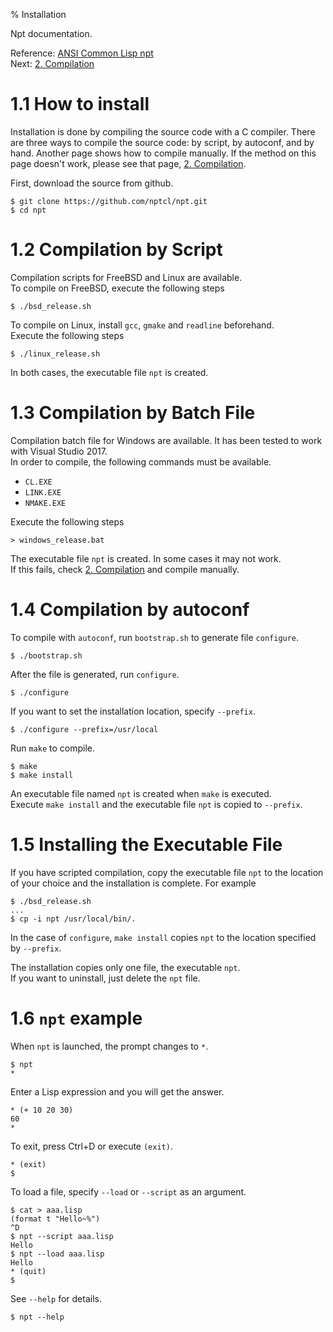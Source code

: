 % Installation

Npt documentation.

Reference: [ANSI Common Lisp npt](index.html)  
Next: [2. Compilation](A2_Compilation.html)


# 1.1 How to install

Installation is done by compiling the source code with a C compiler.
There are three ways to compile the source code: by script, by autoconf, and by hand.
Another page shows how to compile manually.
If the method on this page doesn't work, please see that page, 
[2. Compilation](A2_Compilation.html).


First, download the source from github.

```
$ git clone https://github.com/nptcl/npt.git
$ cd npt
```


# 1.2 Compilation by Script

Compilation scripts for FreeBSD and Linux are available.  
To compile on FreeBSD, execute the following steps

```
$ ./bsd_release.sh
```

To compile on Linux, install `gcc`, `gmake` and `readline` beforehand.  
Execute the following steps

```
$ ./linux_release.sh
```

In both cases, the executable file `npt` is created.


# 1.3 Compilation by Batch File

Compilation batch file for Windows are available.
It has been tested to work with Visual Studio 2017.  
In order to compile, the following commands must be available.

- `CL.EXE`
- `LINK.EXE`
- `NMAKE.EXE`

Execute the following steps

```
> windows_release.bat
```

The executable file `npt` is created.
In some cases it may not work.  
If this fails, check [2. Compilation](A2_Compilation.html) and compile manually.


# 1.4 Compilation by autoconf

To compile with `autoconf`, run `bootstrap.sh` to generate file `configure`.


```
$ ./bootstrap.sh
```

After the file is generated, run `configure`.

```
$ ./configure
```

If you want to set the installation location, specify `--prefix`.

```
$ ./configure --prefix=/usr/local
```

Run `make` to compile.

```
$ make
$ make install
```

An executable file named `npt` is created when `make` is executed.  
Execute `make install` and the executable file `npt` is copied to `--prefix`.


# 1.5 Installing the Executable File

If you have scripted compilation, copy the executable file `npt`
to the location of your choice and the installation is complete.
For example

```
$ ./bsd_release.sh
...
$ cp -i npt /usr/local/bin/.
```

In the case of `configure`, `make install` copies `npt`
to the location specified by `--prefix`.

The installation copies only one file, the executable `npt`.  
If you want to uninstall, just delete the `npt` file.


# 1.6 `npt` example

When `npt` is launched, the prompt changes to `*`.

```
$ npt
*
```

Enter a Lisp expression and you will get the answer.

```
* (+ 10 20 30)
60
*
```

To exit, press Ctrl+D or execute `(exit)`.

```
* (exit)
$
```

To load a file, specify `--load` or `--script` as an argument.

```
$ cat > aaa.lisp
(format t "Hello~%")
^D
$ npt --script aaa.lisp
Hello
$ npt --load aaa.lisp
Hello
* (quit)
$
```

See `--help` for details.

```
$ npt --help
```

